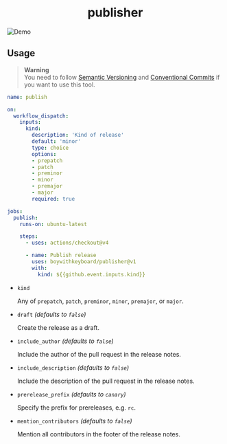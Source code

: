 <div align='center'>
  <h1>publisher</h1>
</div>

![Demo](https://raw.githubusercontent.com/boywithkeyboard/publisher/dev/.github/demo.png)

## Usage

> **Warning**\
> You need to follow [Semantic Versioning](https://semver.org) and
> [Conventional Commits](https://www.conventionalcommits.org) if you want to use
> this tool.

```yml
name: publish

on:
  workflow_dispatch:
    inputs:
      kind:
        description: 'Kind of release'
        default: 'minor'
        type: choice
        options:
        - prepatch
        - patch
        - preminor
        - minor
        - premajor
        - major
        required: true

jobs:
  publish:
    runs-on: ubuntu-latest

    steps:
      - uses: actions/checkout@v4

      - name: Publish release
        uses: boywithkeyboard/publisher@v1
        with:
          kind: ${{github.event.inputs.kind}}
```

- `kind`

  Any of `prepatch`, `patch`, `preminor`, `minor`, `premajor`, or `major`.
- `draft` _(defaults to `false`)_

  Create the release as a draft.
- `include_author` _(defaults to `false`)_

  Include the author of the pull request in the release notes.
- `include_description` _(defaults to `false`)_

  Include the description of the pull request in the release notes.
- `prerelease_prefix` _(defaults to `canary`)_

  Specify the prefix for prereleases, e.g. `rc`.
- `mention_contributors` _(defaults to `false`)_

  Mention all contributors in the footer of the release notes.
